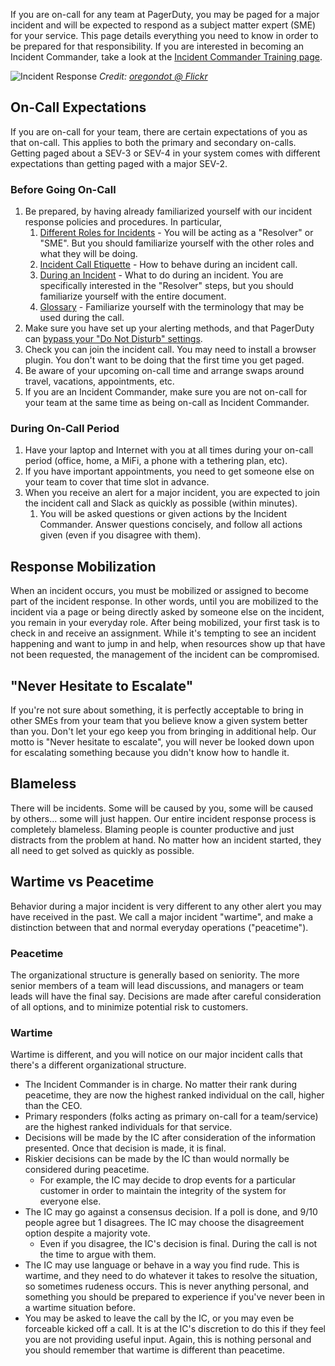 If you are on-call for any team at PagerDuty, you may be paged for a major incident and will be expected to respond as a subject matter expert (SME) for your service. This page details everything you need to know in order to be prepared for that responsibility. If you are interested in becoming an Incident Commander, take a look at the [Incident Commander Training page](/training/incident_commander.md).

![Incident Response](../assets/img/headers/incident_response.jpg)
*Credit: [oregondot @ Flickr](https://www.flickr.com/photos/oregondot/8743809853/in/album-72157633494644719/)*

## On-Call Expectations
If you are on-call for your team, there are certain expectations of you as that on-call. This applies to both the primary and secondary on-calls. Getting paged about a SEV-3 or SEV-4 in your system comes with different expectations than getting paged with a major SEV-2.

### Before Going On-Call

1. Be prepared, by having already familiarized yourself with our incident response policies and procedures. In particular,
    1. [Different Roles for Incidents](/before/different_roles.md) - You will be acting as a "Resolver" or "SME". But you should familiarize yourself with the other roles and what they will be doing.
    1. [Incident Call Etiquette](/before/call_etiquette.md) - How to behave during an incident call.
    1. [During an Incident](/during/during_an_incident.md) - What to do during an incident. You are specifically interested in the "Resolver" steps, but you should familiarize yourself with the entire document.
    1. [Glossary](/training/glossary.md) - Familiarize yourself with the terminology that may be used during the call.
1. Make sure you have set up your alerting methods, and that PagerDuty can [bypass your "Do Not Disturb" settings](https://support.pagerduty.com/hc/en-us/articles/202828870-Phone-numbers-notifications-are-sent-from).
1. Check you can join the incident call. You may need to install a browser plugin. You don't want to be doing that the first time you get paged.
1. Be aware of your upcoming on-call time and arrange swaps around travel, vacations, appointments, etc.
1. If you are an Incident Commander, make sure you are not on-call for your team at the same time as being on-call as Incident Commander.

### During On-Call Period

1. Have your laptop and Internet with you at all times during your on-call period (office, home, a MiFi, a phone with a tethering plan, etc).
1. If you have important appointments, you need to get someone else on your team to cover that time slot in advance.
1. When you receive an alert for a major incident, you are expected to join the incident call and Slack as quickly as possible (within minutes).
    1. You will be asked questions or given actions by the Incident Commander. Answer questions concisely, and follow all actions given (even if you disagree with them).

## Response Mobilization
When an incident occurs, you must be mobilized or assigned to become part of the incident response. In other words, until you are mobilized to the incident via a page or being directly asked by someone else on the incident, you remain in your everyday role. After being mobilized, your first task is to check in and receive an assignment. While it's tempting to see an incident happening and want to jump in and help, when resources show up that have not been requested, the management of the incident can be compromised.

## "Never Hesitate to Escalate"
If you're not sure about something, it is perfectly acceptable to bring in other SMEs from your team that you believe know a given system better than you. Don't let your ego keep you from bringing in additional help. Our motto is "Never hesitate to escalate", you will never be looked down upon for escalating something because you didn't know how to handle it.

## Blameless
There will be incidents. Some will be caused by you, some will be caused by others... some will just happen. Our entire incident response process is completely blameless. Blaming people is counter productive and just distracts from the problem at hand. No matter how an incident started, they all need to get solved as quickly as possible.

## Wartime vs Peacetime
Behavior during a major incident is very different to any other alert you may have received in the past. We call a major incident "wartime", and make a distinction between that and normal everyday operations ("peacetime").

### Peacetime
The organizational structure is generally based on seniority. The more senior members of a team will lead discussions, and managers or team leads will have the final say. Decisions are made after careful consideration of all options, and to minimize potential risk to customers.

### Wartime
Wartime is different, and you will notice on our major incident calls that there's a different organizational structure.

* The Incident Commander is in charge. No matter their rank during peacetime, they are now the highest ranked individual on the call, higher than the CEO.
* Primary responders (folks acting as primary on-call for a team/service) are the highest ranked individuals for that service.
* Decisions will be made by the IC after consideration of the information presented. Once that decision is made, it is final.
* Riskier decisions can be made by the IC than would normally be considered during peacetime.
    * For example, the IC may decide to drop events for a particular customer in order to maintain the integrity of the system for everyone else.
* The IC may go against a consensus decision. If a poll is done, and 9/10 people agree but 1 disagrees. The IC may choose the disagreement option despite a majority vote.
    * Even if you disagree, the IC's decision is final. During the call is not the time to argue with them.
* The IC may use language or behave in a way you find rude. This is wartime, and they need to do whatever it takes to resolve the situation, so sometimes rudeness occurs. This is never anything personal, and something you should be prepared to experience if you've never been in a wartime situation before.
* You may be asked to leave the call by the IC, or you may even be forceable kicked off a call. It is at the IC's discretion to do this if they feel you are not providing useful input. Again, this is nothing personal and you should remember that wartime is different than peacetime.
